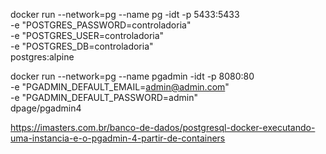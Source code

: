 docker run --network=pg --name pg -idt -p 5433:5433 \
 -e "POSTGRES_PASSWORD=controladoria" \
 -e "POSTGRES_USER=controladoria" \
 -e "POSTGRES_DB=controladoria"\
 postgres:alpine

docker run --network=pg --name pgadmin -idt -p 8080:80 \
 -e "PGADMIN_DEFAULT_EMAIL=admin@admin.com" \
 -e "PGADMIN_DEFAULT_PASSWORD=admin" \
  dpage/pgadmin4


https://imasters.com.br/banco-de-dados/postgresql-docker-executando-uma-instancia-e-o-pgadmin-4-partir-de-containers

